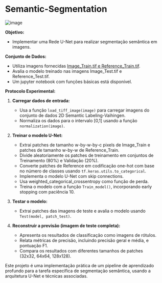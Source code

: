 # Semantic-Segmentation

![image](https://github.com/HannaRF/Semantic-Segmentation/assets/85463854/d3845a35-805d-4d58-a2b4-76ebf4701596)

**Objetivo:**
- Implementar uma Rede U-Net para realizar segmentação semântica em imagens.

**Conjunto de Dados:**
- Utiliza imagens fornecidas [Image_Train.tif e Reference_Train.tif](https://drive.google.com/file/d/1TU2nTVGS2932hRs1u-ma4r3vmgqHRbMO/view?usp=sharing).
- Avalia o modelo treinado nas imagens Image_Test.tif e Reference_Test.tif.
- Um jupyter notebook com funções básicas está disponível.

**Protocolo Experimental:**
1. **Carregar dados de entrada:**
   - Usa a função `load_tiff_image(image)` para carregar imagens do conjunto de dados 2D Semantic Labeling-Vaihingen.
   - Normaliza os dados para o intervalo [0,1] usando a função `normalization(image)`.

2. **Treinar o modelo U-Net:**
   - Extrai patches de tamanho w-by-w-by-c pixels de Image_Train e patches de tamanho w-by-w de Reference_Train.
   - Divide aleatoriamente os patches de treinamento em conjuntos de Treinamento (80%) e Validação (20%).
   - Converte patches de Reference em codificação one-hot com base no número de classes usando `tf.keras.utils.to_categorical`.
   - Implementa o modelo U-Net com skip connections.
   - Usa weighted_categorical_crossentropy como função de perda.
   - Treina o modelo com a função `Train_model()`, incorporando early stopping com paciência 10.

3. **Testar o modelo:**
   - Extrai patches das imagens de teste e avalia o modelo usando `Test(model, patch_test)`.

4. **Reconstruir a previsão (imagem de teste completa):**
   - Apresenta os resultados de classificação como imagens de rótulos.
   - Relata métricas de precisão, incluindo precisão geral e média, e pontuação F1.
   - Compara os resultados com diferentes tamanhos de patches (32x32, 64x64, 128x128).

Este projeto é uma implementação prática de um pipeline de aprendizado profundo para a tarefa específica de segmentação semântica, usando a arquitetura U-Net e técnicas associadas.
